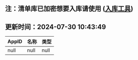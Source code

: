 ## 注：清单库已加密想要入库请使用 ([入库工具](https://github.com/BlankTMing/ManifestAutoUpdate/releases))

## 更新时间：2024-07-30 10:43:49
| AppID | 名称 | 类型  |
| :-------------------- | :----------------------------- | :----------- |
| null | null| null |

